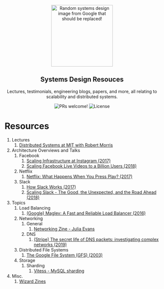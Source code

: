 <p align="center">
  <img src="https://miro.medium.com/max/2000/1*UXYdhUocJfSHSdV3vRn8OQ.png" alt="Random systems design image from Google that should be replaced!" width="200">
</p>

<h2 align="center">
  Systems Design Resouces
</h2>

<p align="center">
  Lectures, testimonials, engineering blogs, papers, and more, all relating to scalability and distributed systems.
</p>

<p align="center">
  <img src="https://img.shields.io/badge/PRs-Welcome!-yellowgreen" alt="PRs welcome!" />

  <img alt="License" src="https://img.shields.io/badge/license-MIT-yellowgreen">
</p>

# Resources
1. Lectures
    1. [Distributed Systems at MIT with Robert Morris](https://www.youtube.com/watch?v=cQP8WApzIQQ&list=PLrw6a1wE39_tb2fErI4-WkMbsvGQk9_UB)
2. Architecture Overviews and Talks
    1. Facebook 
        1. [Scaling Infrastructure at Instagram (2017)](https://www.youtube.com/watch?v=hnpzNAPiC0E&t=2182s)
        2. [Scaling Facebook Live Videos to a Billion Users (2018)](https://www.youtube.com/watch?v=IO4teCbHvZw&t=963s)
    2. Netflix 
        1. [Netflix: What Happens When You Press Play? (2017)](http://highscalability.com/blog/2017/12/11/netflix-what-happens-when-you-press-play.html)
    3. Slack
        1. [How Slack Works (2017)](https://www.youtube.com/watch?v=WE9c9AZe-DY)
        2. [Scaling Slack - The Good, the Unexpected, and the Road Ahead (2018)](https://www.youtube.com/watch?v=_M-oHxknfnI)  
3. Topics
    1. Load Balancing
        1. [(Google) Maglev: A Fast and Reliable Load Balancer (2016)](https://research.google/pubs/pub44824/)
    2. Networking
        1. General
            1. [Networking Zine - Julia Evans](https://jvns.ca/networking-zine.pdf)
        2. DNS
            1. [(Stripe) The secret life of DNS packets: investigating complex networks (2019)](https://stripe.com/blog/secret-life-of-dns)
    3. Distributed File Systems
        1. [The Google File System (GFS) (2003)](https://static.googleusercontent.com/media/research.google.com/en//archive/gfs-sosp2003.pdf)
    4. Storage
        1. Sharding
            1. [Vitess - MySQL sharding](https://vitess.io/)   
4. Misc.
    1. [Wizard Zines](https://wizardzines.com/)   
